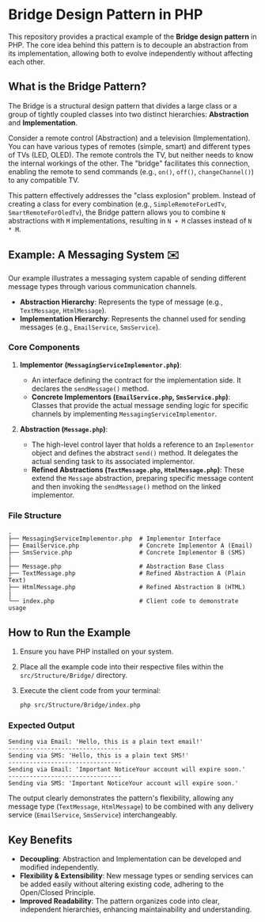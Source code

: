 # Bridge Design Pattern in PHP

This repository provides a practical example of the **Bridge design pattern** in PHP. The core idea behind this pattern is to decouple an abstraction from its implementation, allowing both to evolve independently without affecting each other.

## What is the Bridge Pattern?

The Bridge is a structural design pattern that divides a large class or a group of tightly coupled classes into two distinct hierarchies: **Abstraction** and **Implementation**.

Consider a remote control (Abstraction) and a television (Implementation). You can have various types of remotes (simple, smart) and different types of TVs (LED, OLED). The remote controls the TV, but neither needs to know the internal workings of the other. The "bridge" facilitates this connection, enabling the remote to send commands (e.g., `on()`, `off()`, `changeChannel()`) to any compatible TV.

This pattern effectively addresses the "class explosion" problem. Instead of creating a class for every combination (e.g., `SimpleRemoteForLedTv`, `SmartRemoteForOledTv`), the Bridge pattern allows you to combine `N` abstractions with `M` implementations, resulting in `N + M` classes instead of `N * M`.

## Example: A Messaging System ✉️

Our example illustrates a messaging system capable of sending different message types through various communication channels.

*   **Abstraction Hierarchy**: Represents the type of message (e.g., `TextMessage`, `HtmlMessage`).
*   **Implementation Hierarchy**: Represents the channel used for sending messages (e.g., `EmailService`, `SmsService`).

### Core Components

1.  **Implementor (`MessagingServiceImplementor.php`)**:
    *   An interface defining the contract for the implementation side. It declares the `sendMessage()` method.
    *   **Concrete Implementors (`EmailService.php`, `SmsService.php`)**: Classes that provide the actual message sending logic for specific channels by implementing `MessagingServiceImplementor`.

2.  **Abstraction (`Message.php`)**:
    *   The high-level control layer that holds a reference to an `Implementor` object and defines the abstract `send()` method. It delegates the actual sending task to its associated implementor.
    *   **Refined Abstractions (`TextMessage.php`, `HtmlMessage.php`)**: These extend the `Message` abstraction, preparing specific message content and then invoking the `sendMessage()` method on the linked implementor.

### File Structure

```
.
├── MessagingServiceImplementor.php  # Implementor Interface
├── EmailService.php                 # Concrete Implementor A (Email)
├── SmsService.php                   # Concrete Implementor B (SMS)
|
├── Message.php                      # Abstraction Base Class
├── TextMessage.php                  # Refined Abstraction A (Plain Text)
├── HtmlMessage.php                  # Refined Abstraction B (HTML)
|
└── index.php                        # Client code to demonstrate usage
```

## How to Run the Example

1.  Ensure you have PHP installed on your system.
2.  Place all the example code into their respective files within the `src/Structure/Bridge/` directory.
3.  Execute the client code from your terminal:

    ```bash
    php src/Structure/Bridge/index.php
    ```

### Expected Output

```
Sending via Email: 'Hello, this is a plain text email!'
--------------------------------
Sending via SMS: 'Hello, this is a plain text SMS!'
--------------------------------
Sending via Email: 'Important NoticeYour account will expire soon.'
--------------------------------
Sending via SMS: 'Important NoticeYour account will expire soon.'
```

The output clearly demonstrates the pattern's flexibility, allowing any message type (`TextMessage`, `HtmlMessage`) to be combined with any delivery service (`EmailService`, `SmsService`) interchangeably.

## Key Benefits

*   **Decoupling**: Abstraction and Implementation can be developed and modified independently.
*   **Flexibility & Extensibility**: New message types or sending services can be added easily without altering existing code, adhering to the Open/Closed Principle.
*   **Improved Readability**: The pattern organizes code into clear, independent hierarchies, enhancing maintainability and understanding.
